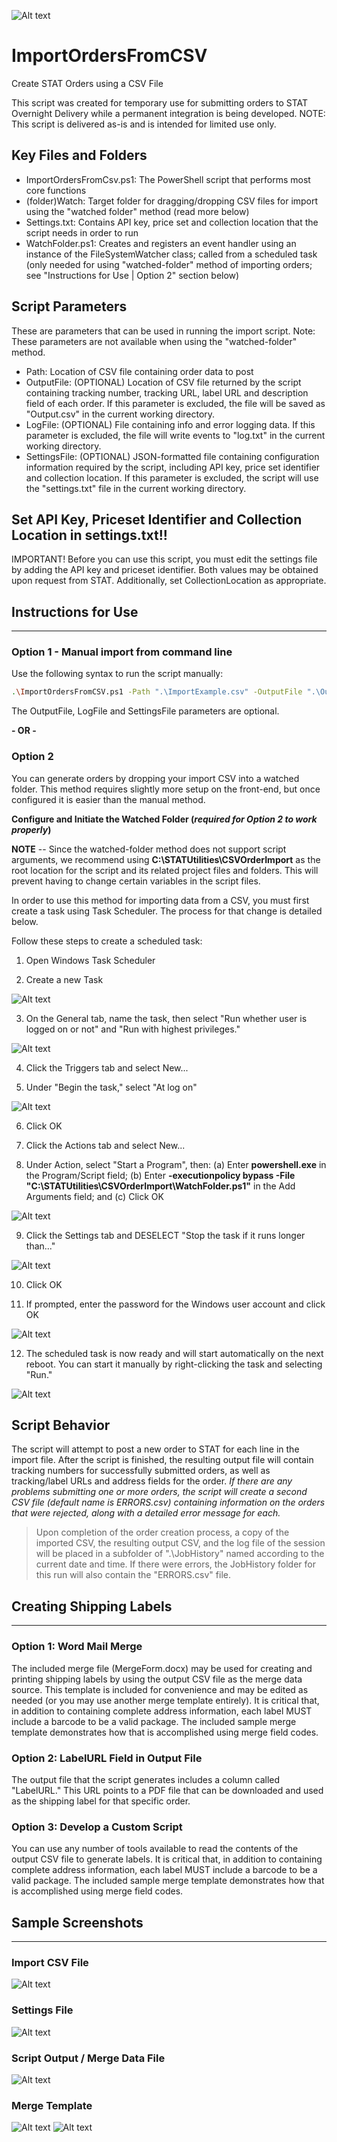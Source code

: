 ![Alt text](/img/logo.jpg?raw=true "STAT Overnight Delivery")

# ImportOrdersFromCSV

Create STAT Orders using a CSV File

This script was created for temporary use for submitting orders to STAT Overnight Delivery while a permanent integration is being developed. NOTE: This script is delivered as-is and is intended for limited use only.

## Key Files and Folders

* ImportOrdersFromCsv.ps1: The PowerShell script that performs most core functions
* (folder)Watch: Target folder for dragging/dropping CSV files for import using the "watched folder" method (read more below)
* Settings.txt: Contains API key, price set and collection location that the script needs in order to run
* WatchFolder.ps1: Creates and registers an event handler using an instance of the FileSystemWatcher class; called from a scheduled task (only needed for using "watched-folder" method of importing orders; see "Instructions for Use | Option 2" section below)

## Script Parameters

These are parameters that can be used in running the import script. Note: These parameters are not available when using the "watched-folder" method.

* Path: Location of CSV file containing order data to post
* OutputFile: (OPTIONAL) Location of CSV file returned by the script containing tracking number, tracking URL, label URL and description field of each order. If this parameter is excluded, the file will be saved as "Output.csv" in the current working directory.
* LogFile: (OPTIONAL) File containing info and error logging data. If this parameter is excluded, the file will write events to "log.txt" in the current working directory.
* SettingsFile: (OPTIONAL) JSON-formatted file containing configuration information required by the script, including API key, price set identifier and collection location. If this parameter is excluded, the script will use the "settings.txt" file in the current working directory.

## Set API Key, Priceset Identifier and Collection Location in settings.txt!!

IMPORTANT! Before you can use this script, you must edit the settings file by adding the API key and priceset identifier. Both values may be obtained upon request from STAT. Additionally, set CollectionLocation as appropriate.

## Instructions for Use
---

### Option 1 - Manual import from command line

Use the following syntax to run the script manually:

```sh
.\ImportOrdersFromCSV.ps1 -Path ".\ImportExample.csv" -OutputFile ".\Output.csv" -LogFile ".\log.txt" -SettingsFile ".\settings.txt"
```

The OutputFile, LogFile and SettingsFile parameters are optional. 

  **- OR -**

### Option 2

You can generate orders by dropping your import CSV into a watched folder. This method requires slightly more setup on the front-end, but once configured it is easier than the manual method.

**Configure and Initiate the Watched Folder (*required for Option 2 to work properly*)**

**NOTE** -- Since the watched-folder method does not support script arguments, we recommend using **C:\STATUtilities\CSVOrderImport** as the root location for the script and its related project files and folders. This will prevent having to change certain variables in the script files.

In order to use this method for importing data from a CSV, you must first create a task using Task Scheduler. The process for that change is detailed below.

Follow these steps to create a scheduled task:

1.  Open Windows Task Scheduler

2.  Create a new Task

![Alt text](/img/Task1.png?raw=true)

3.  On the General tab, name the task, then select "Run whether user is logged on or not" and "Run with highest privileges." 

![Alt text](/img/Task2.png?raw=true)

4.  Click the Triggers tab and select New...

5.  Under "Begin the task," select "At log on"

![Alt text](/img/Task4.png?raw=true)

6.  Click OK

7.  Click the Actions tab and select New...

8.  Under Action, select "Start a Program", then:
  (a)  Enter **powershell.exe** in the Program/Script field;
  (b)  Enter **-executionpolicy bypass -File "C:\STATUtilities\CSVOrderImport\WatchFolder.ps1"** in the Add Arguments field; and
  (c)  Click OK

![Alt text](/img/Task7.png?raw=true)

9.  Click the Settings tab and DESELECT "Stop the task if it runs longer than..."

![Alt text](/img/Task8.png?raw=true)

10.  Click OK

11.  If prompted, enter the password for the Windows user account and click OK

![Alt text](/img/Task10.png?raw=true)

12.  The scheduled task is now ready and will start automatically on the next reboot. You can start it manually by right-clicking the task and selecting "Run."

![Alt text](/img/Task9.png?raw=true)


## Script Behavior

The script will attempt to post a new order to STAT for each line in the import file. After the script is finished, the resulting output file will contain tracking numbers for successfully submitted orders, as well as tracking/label URLs and address fields for the order. *If there are any problems submitting one or more orders, the script will create a second CSV file (default name is ERRORS.csv) containing information on the orders that were rejected, along with a detailed error message for each.*

>Upon completion of the order creation process, a copy of the imported CSV, the resulting output CSV, and the log file of the session will be placed in a subfolder of ".\JobHistory" named according to the current date and time. If there were errors, the JobHistory folder for this run will also contain the "ERRORS.csv" file.


## Creating Shipping Labels
---

### Option 1: Word Mail Merge

The included merge file (MergeForm.docx) may be used for creating and printing shipping labels by using the output CSV file as the merge data source. This template is included for convenience and may be edited as needed (or you may use another merge template entirely). It is critical that, in addition to containing complete address information, each label MUST include a barcode to be a valid package. The included sample merge template demonstrates how that is accomplished using merge field codes.

### Option 2: LabelURL Field in Output File

The output file that the script generates includes a column called "LabelURL." This URL points to a PDF file that can be downloaded and used as the shipping label for that specific order.

### Option 3: Develop a Custom Script

You can use any number of tools available to read the contents of the output CSV file to generate labels. It is critical that, in addition to containing complete address information, each label MUST include a barcode to be a valid package. The included sample merge template demonstrates how that is accomplished using merge field codes.

## Sample Screenshots
---

### Import CSV File

![Alt text](/img/ImportFile.png?raw=true)

### Settings File

![Alt text](/img/Settings.png?raw=true)

### Script Output / Merge Data File

![Alt text](/img/OrderOutput.png?raw=true)

### Merge Template

![Alt text](/img/MergeDocImage2.png?raw=true)
![Alt text](/img/MergeDocImage.png?raw=true)



